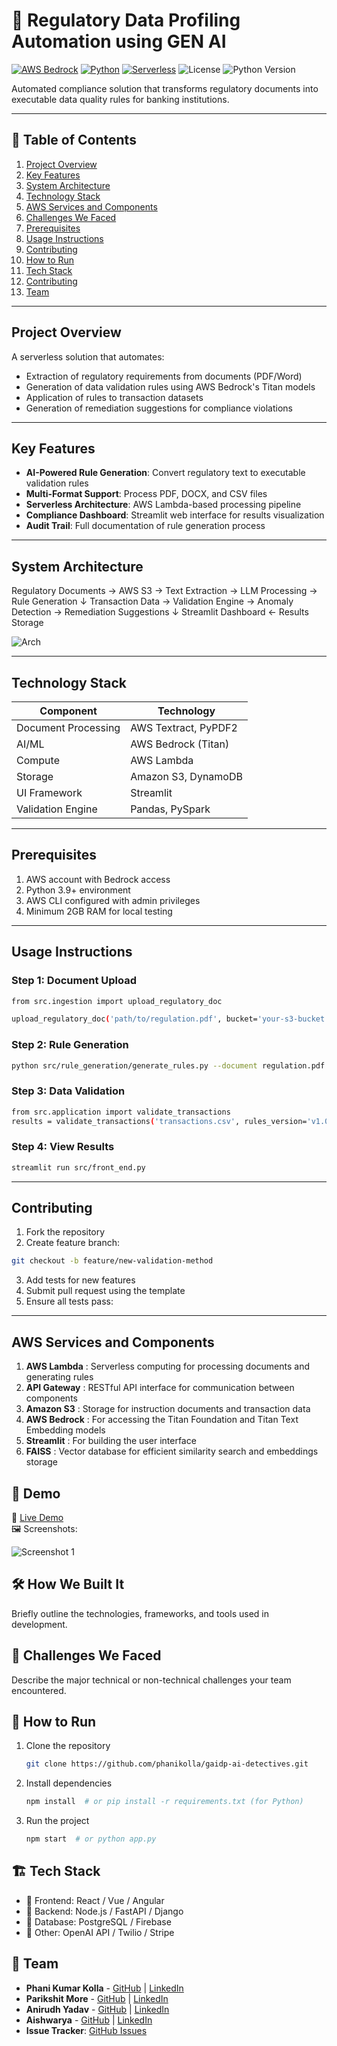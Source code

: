# 🚀 Regulatory Data Profiling Automation using GEN AI

[![AWS Bedrock](https://img.shields.io/badge/AWS-Bedrock-FF9900?logo=amazonaws)](https://aws.amazon.com/bedrock/)
[![Python](https://img.shields.io/badge/Python-3.12-3776AB?logo=python)](https://www.python.org/)
[![Serverless](https://img.shields.io/badge/Architecture-Serverless-FD5750)](https://aws.amazon.com/serverless/)
![License](https://img.shields.io/badge/license-MIT-green)
![Python Version](https://img.shields.io/badge/python-3.9%2B-blue)

Automated compliance solution that transforms regulatory documents into executable data quality rules for banking institutions.

---

## 📌 Table of Contents
1. [Project Overview](#project-overview)
2. [Key Features](#key-features)
3. [System Architecture](#system-architecture)
4. [Technology Stack](#technology-stack)
5. [AWS Services and Components](#aws-services-and-components)
6. [Challenges We Faced](#challenges-we-faced)
7. [Prerequisites](#prerequisites)
8. [Usage Instructions](#usage-instructions)
9. [Contributing](#contributing)
10. [How to Run](#how-to-run)
11. [Tech Stack](#tech-stack)
12. [Contributing](#contributing)
13. [Team](#team)

---

## Project Overview
A serverless solution that automates:
- Extraction of regulatory requirements from documents (PDF/Word)
- Generation of data validation rules using AWS Bedrock's Titan models
- Application of rules to transaction datasets
- Generation of remediation suggestions for compliance violations

---

## Key Features
- **AI-Powered Rule Generation**: Convert regulatory text to executable validation rules
- **Multi-Format Support**: Process PDF, DOCX, and CSV files
- **Serverless Architecture**: AWS Lambda-based processing pipeline
- **Compliance Dashboard**: Streamlit web interface for results visualization
- **Audit Trail**: Full documentation of rule generation process

---

## System Architecture

Regulatory Documents → AWS S3 → Text Extraction → LLM Processing → Rule Generation
↓
Transaction Data → Validation Engine → Anomaly Detection → Remediation Suggestions
↓
Streamlit Dashboard ← Results Storage

![Arch](./artifacts/arch/GenAIDP_Hackathon25.gif)

---

## Technology Stack
| Component          | Technology                 |
|--------------------|----------------------------|
| Document Processing| AWS Textract, PyPDF2       |
| AI/ML              | AWS Bedrock (Titan)        |
| Compute            | AWS Lambda                 |
| Storage            | Amazon S3, DynamoDB        |
| UI Framework       | Streamlit                  |
| Validation Engine  | Pandas, PySpark            |

---

## Prerequisites
1. AWS account with Bedrock access
2. Python 3.9+ environment
3. AWS CLI configured with admin privileges
4. Minimum 2GB RAM for local testing

---

## Usage Instructions
### Step 1: Document Upload
```sh
from src.ingestion import upload_regulatory_doc

upload_regulatory_doc('path/to/regulation.pdf', bucket='your-s3-bucket')
```
### Step 2: Rule Generation
```sh
python src/rule_generation/generate_rules.py --document regulation.pdf
```
### Step 3: Data Validation
```sh
from src.application import validate_transactions
results = validate_transactions('transactions.csv', rules_version='v1.0')
```
### Step 4: View Results
```sh
streamlit run src/front_end.py
```

---

## Contributing
1. Fork the repository
2. Create feature branch:
```sh
git checkout -b feature/new-validation-method
```
3. Add tests for new features
4. Submit pull request using the template
5. Ensure all tests pass:

---

## AWS Services and Components

1) **AWS Lambda** : Serverless computing for processing documents and generating rules
2) **API Gateway** : RESTful API interface for communication between components
3) **Amazon S3** : Storage for instruction documents and transaction data
4) **AWS Bedrock** : For accessing the Titan Foundation and Titan Text Embedding models
5) **Streamlit** : For building the user interface
6) **FAISS** : Vector database for efficient similarity search and embeddings storage

## 🎥 Demo
🔗 [Live Demo](./artifacts/demo/AIDetectives.mp4)  
🖼️ Screenshots:

![Screenshot 1](link-to-image)


## 🛠️ How We Built It
Briefly outline the technologies, frameworks, and tools used in development.

## 🚧 Challenges We Faced
Describe the major technical or non-technical challenges your team encountered.

## 🏃 How to Run
1. Clone the repository  
   ```sh
   git clone https://github.com/phanikolla/gaidp-ai-detectives.git
   ```
2. Install dependencies  
   ```sh
   npm install  # or pip install -r requirements.txt (for Python)
   ```
3. Run the project  
   ```sh
   npm start  # or python app.py
   ```

## 🏗️ Tech Stack
- 🔹 Frontend: React / Vue / Angular
- 🔹 Backend: Node.js / FastAPI / Django
- 🔹 Database: PostgreSQL / Firebase
- 🔹 Other: OpenAI API / Twilio / Stripe

## 👥 Team
- **Phani Kumar Kolla** - [GitHub](#) | [LinkedIn](#)
- **Parikshit More** - [GitHub](#) | [LinkedIn](#)
- **Anirudh Yadav** - [GitHub](#) | [LinkedIn](#)
- **Aishwarya** - [GitHub](#) | [LinkedIn](#)
- **Issue Tracker**: [GitHub Issues](https://github.com/phanikolla/gaidp-ai-detectives/issues)  
